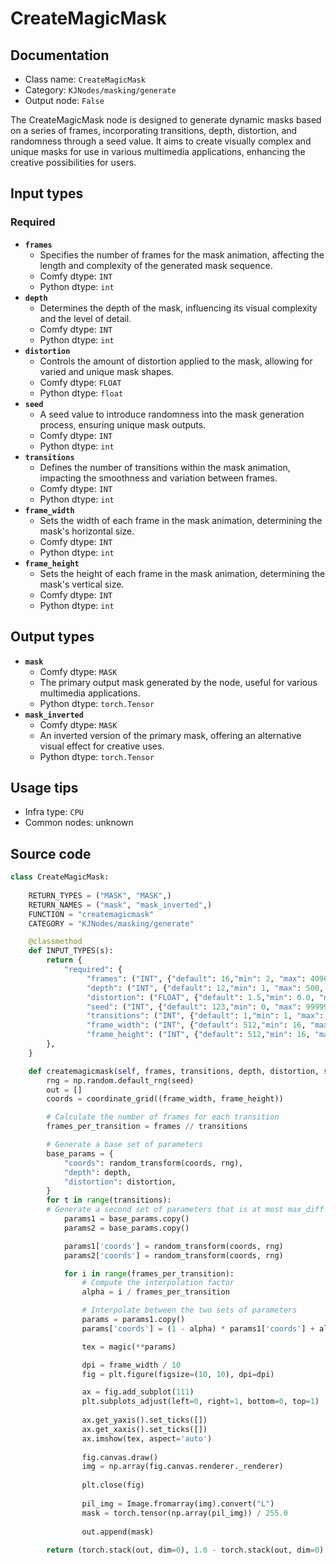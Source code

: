 # CreateMagicMask
## Documentation
- Class name: `CreateMagicMask`
- Category: `KJNodes/masking/generate`
- Output node: `False`

The CreateMagicMask node is designed to generate dynamic masks based on a series of frames, incorporating transitions, depth, distortion, and randomness through a seed value. It aims to create visually complex and unique masks for use in various multimedia applications, enhancing the creative possibilities for users.
## Input types
### Required
- **`frames`**
    - Specifies the number of frames for the mask animation, affecting the length and complexity of the generated mask sequence.
    - Comfy dtype: `INT`
    - Python dtype: `int`
- **`depth`**
    - Determines the depth of the mask, influencing its visual complexity and the level of detail.
    - Comfy dtype: `INT`
    - Python dtype: `int`
- **`distortion`**
    - Controls the amount of distortion applied to the mask, allowing for varied and unique mask shapes.
    - Comfy dtype: `FLOAT`
    - Python dtype: `float`
- **`seed`**
    - A seed value to introduce randomness into the mask generation process, ensuring unique mask outputs.
    - Comfy dtype: `INT`
    - Python dtype: `int`
- **`transitions`**
    - Defines the number of transitions within the mask animation, impacting the smoothness and variation between frames.
    - Comfy dtype: `INT`
    - Python dtype: `int`
- **`frame_width`**
    - Sets the width of each frame in the mask animation, determining the mask's horizontal size.
    - Comfy dtype: `INT`
    - Python dtype: `int`
- **`frame_height`**
    - Sets the height of each frame in the mask animation, determining the mask's vertical size.
    - Comfy dtype: `INT`
    - Python dtype: `int`
## Output types
- **`mask`**
    - Comfy dtype: `MASK`
    - The primary output mask generated by the node, useful for various multimedia applications.
    - Python dtype: `torch.Tensor`
- **`mask_inverted`**
    - Comfy dtype: `MASK`
    - An inverted version of the primary mask, offering an alternative visual effect for creative uses.
    - Python dtype: `torch.Tensor`
## Usage tips
- Infra type: `CPU`
- Common nodes: unknown


## Source code
```python
class CreateMagicMask:
    
    RETURN_TYPES = ("MASK", "MASK",)
    RETURN_NAMES = ("mask", "mask_inverted",)
    FUNCTION = "createmagicmask"
    CATEGORY = "KJNodes/masking/generate"

    @classmethod
    def INPUT_TYPES(s):
        return {
            "required": {
                 "frames": ("INT", {"default": 16,"min": 2, "max": 4096, "step": 1}),
                 "depth": ("INT", {"default": 12,"min": 1, "max": 500, "step": 1}),
                 "distortion": ("FLOAT", {"default": 1.5,"min": 0.0, "max": 100.0, "step": 0.01}),
                 "seed": ("INT", {"default": 123,"min": 0, "max": 99999999, "step": 1}),
                 "transitions": ("INT", {"default": 1,"min": 1, "max": 20, "step": 1}),
                 "frame_width": ("INT", {"default": 512,"min": 16, "max": 4096, "step": 1}),
                 "frame_height": ("INT", {"default": 512,"min": 16, "max": 4096, "step": 1}),
        },
    } 

    def createmagicmask(self, frames, transitions, depth, distortion, seed, frame_width, frame_height):
        rng = np.random.default_rng(seed)
        out = []
        coords = coordinate_grid((frame_width, frame_height))

        # Calculate the number of frames for each transition
        frames_per_transition = frames // transitions

        # Generate a base set of parameters
        base_params = {
            "coords": random_transform(coords, rng),
            "depth": depth,
            "distortion": distortion,
        }
        for t in range(transitions):
        # Generate a second set of parameters that is at most max_diff away from the base parameters
            params1 = base_params.copy()
            params2 = base_params.copy()

            params1['coords'] = random_transform(coords, rng)
            params2['coords'] = random_transform(coords, rng)

            for i in range(frames_per_transition):
                # Compute the interpolation factor
                alpha = i / frames_per_transition

                # Interpolate between the two sets of parameters
                params = params1.copy()
                params['coords'] = (1 - alpha) * params1['coords'] + alpha * params2['coords']

                tex = magic(**params)

                dpi = frame_width / 10
                fig = plt.figure(figsize=(10, 10), dpi=dpi)

                ax = fig.add_subplot(111)
                plt.subplots_adjust(left=0, right=1, bottom=0, top=1)
                
                ax.get_yaxis().set_ticks([])
                ax.get_xaxis().set_ticks([])
                ax.imshow(tex, aspect='auto')
                
                fig.canvas.draw()
                img = np.array(fig.canvas.renderer._renderer)
                
                plt.close(fig)
                
                pil_img = Image.fromarray(img).convert("L")
                mask = torch.tensor(np.array(pil_img)) / 255.0
                
                out.append(mask)
        
        return (torch.stack(out, dim=0), 1.0 - torch.stack(out, dim=0),)

```
